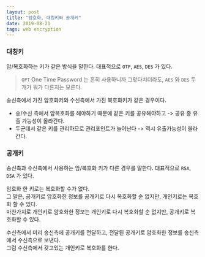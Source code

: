 ```yaml
---
layout: post
title: "암호화, 대칭키와 공개키"
date: 2019-08-21
tags: web encryption
---
```


### 대칭키

암/복호화하는 키가 같은 방식을 말한다. 대표적으로 `OTP`, `AES`, `DES` 가 있다.
> `OPT` One Time Password 는 흔히 사용하니까 그렇다치더라도, `AES` 와 `DES` 두개가 뭐가 다른지는 모른다.

송신측에서 가진 암호화키와 수신측에서 가진 복호화키가 같은 경우이다.  
- 송/수신 측에서 암복호화를 해야하기 때문에 같은 키를 공유해야하고 -> 공유 중 유출 가능성이 올라간다.
- 두군데서 같은 키를 관리하므로 관리포인트가 늘어난다 -> 역시 유출가능성이 올라간다.

### 공개키

송신측과 수신측에서 사용하는 암/복호화 키가 다른 경우를 말한다. 대표적으로 `RSA`, `DSA` 가 있다.

암호화 한 키로는 복호화할 수가 없다.  
그 말은, 공개키로 암호화한 정보를 공개키로 다시 복호화할 순 없지만, 개인키로는 복호화 할 수 있다.  
마찬가지로 개인키로 암호화한 정보는 개인키로 다시 복호화할 순 없지만, 공개키로 복호화할 수 있다.

수신측에서 미리 송신측에 공개키를 전달하고, 전달된 공개키로 암호화한 정보를 송신측에서 수신측으로 보낸다.  
그럼 수신측에서 갖고있는 개인키로 복호화를 한다.

